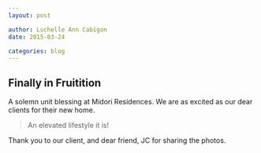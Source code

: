 ```yaml
---
layout: post

author: Luchelle Ann Cabigon
date: 2015-03-24

categories: blog
---
```


## Finally in Fruitition

A solemn unit blessing at Midori Residences. We are as excited as our dear clients for their new home. 

> An elevated lifestyle it is!

Thank you to our client, and dear friend, JC for sharing the photos.
